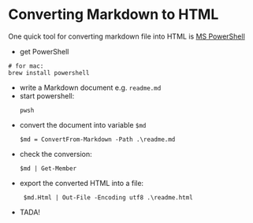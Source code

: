# Converting Markdown to HTML
One quick tool for converting markdown file into HTML
is [MS PowerShell](https://docs.microsoft.com/en-us/powershell/)

* get PowerShell
```console
# for mac:
brew install powershell
```
* write a Markdown document e.g. `readme.md`
* start powershell:
  ```console
  pwsh
  ```
* convert the document into variable `$md`
  ```console
  $md = ConvertFrom-Markdown -Path .\readme.md
  ```
* check the conversion:
  ```console
  $md | Get-Member
  ```
* export the converted HTML into a file:
  ```console
   $md.Html | Out-File -Encoding utf8 .\readme.html
   ```
* TADA!
